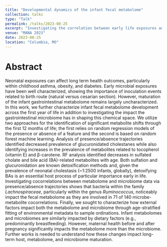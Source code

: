 ```yaml
---
title: "Developmental dynamics of the infant fecal metabolome"
collection: talks
type: "Talk"
permalink: /talks/2023-08-25
excerpt: "Investigating the correlation between early life exposures and subsequent health outcomes is crucial for the early treatment of various diseases. Here, I introduce an innovative approach to analyze both the metabolome and microbiome data from infant fecal samples. This method demonstrates how specific microbial taxa can induce changes in the chemical composition over time."
venue: "MANA 2023"
date: 2023-08-25
location: "Columbia, MO"
---
```

# Abstract

Neonatal exposures can affect long term health outcomes, particularly within childhood asthma, obesity, and diabetes. Early microbial exposures have been well characterized, showing the importance of inoculation events related to birth route (natural versus cesarian section). However, maturation of the infant gastrointestinal metabolome remains largely uncharacterized. In this work, we further characterize infant fecal metabolome development across the first year of life in addition to investigating the impact the gastrointestinal microbiome has in shaping this chemical space. We utilize two approaches for the identification of significant metabolite shifts through the first 12 months of life; the first relies on random regression models of the presence or absence of a feature and the second is based on random forest machine learning. Analysis of presence/absence trajectories identified decreased prevalence of glucuronidated cholestanes while also identifying increases in the prevalence of metabolites related to tocopherol (vitamin E) and β-carotene. RF analysis identified decreases in sulfated cholate and bile acid (BA)-related metabolites with age. Both sulfation and glucuronidation are known detoxification methods and, given the prevalence of neonatal cholestasis (~1:2500 infants, globally), detoxifying BAs is an essential host process of particular importance early in life. Investigating cocorrelations between metabolome and microbiome data via presence/absence trajectories shows that bacteria within the family *Lachnospiraceae*, particularly within the genus *Ruminococcus*, noticeably impact the fecal metabolome as they are involved in 71 of 140 microbe-metabolite cocorrelations. Finally, we sought to characterize how external factors impact both the metabolome and microbiome through age-stratified fitting of environmental metadata to sample ordinations. Infant metabolomes and microbiomes are similarly impacted by dietary factors (e.g., predominantly breastfeeding). However, maternal health before and after pregnancy significantly impacts the metabolome more than the microbiome. Further works is needed to understand how these changes impact long-term host, metabolome, and microbiome maturation.

